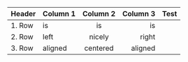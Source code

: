 |Header |Column 1 | Column 2 | Column 3  | Test |
|:--- |:---- |:----:| ----:| ------------- |
|1. Row| is | is | is  |
|2. Row| left | nicely | right  |
|3. Row| aligned | centered | aligned  |